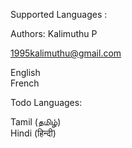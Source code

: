 Supported Languages :


Authors:
Kalimuthu P </br>

1995kalimuthu@gmail.com

English </br>
French

Todo Languages:

Tamil (தமிழ்) </br>
Hindi (हिन्दी)

